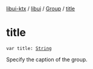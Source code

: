[libui-ktx](../../index.md) / [libui](../index.md) / [Group](index.md) / [title](./title.md)

# title

`var title: `[`String`](https://kotlinlang.org/api/latest/jvm/stdlib/kotlin/-string/index.html)

Specify the caption of the group.

